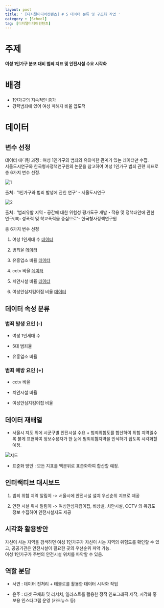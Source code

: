 ```yaml
---
layout: post
title: ' [디지털미디어컨텐츠] # 5 데이터 분류 및 구조화 작업 '
category : [School]
tag: [디지털미디어컨텐츠]
---
```



# 주제 

**여성 1인가구 분포 대비 범죄 지표 및 안전시설 수요 시각화** 


# 배경 

* 1인가구의 지속적인 증가
* 강력범죄에 있어 여성 피해자 비율 압도적 


# 데이터


## 변수 선정 

데이터 에디팅 과정 : 여성 1인가구의 범죄와 유의미한 관계가 있는 데이터만 수집.   
서울도시연구와 한국형사정책연구원의 논문을 참고하여 여성 1인가구 범죄 관련 지표로 총 6가지 변수 선정.      

![1](https://drive.google.com/open?id=1NsALXfoLzB6KfQQthMSRAQtgZHwBTESp)

출처 : '1인가구와 범죄 발생에 관한 연구' - 서울도시연구

![2](https://drive.google.com/open?id=1LlzDrGbcZiiByGs0PYZR37r2XXwANxEE)

출처 : '범죄유발 지역・공간에 대한 위험성 평가도구 개발・적용 및 정책대안에 관한 연구(Ⅲ): 성폭력 및 학교폭력을 중심으로'- 한국형사정책연구원

총 6가지 변수 선정 

1. 여성 1인세대 수 [데이터](https://drive.google.com/open?id=1jIeFzT39RXxS0C5VkgYC1P9KJpQXhvp6)

2. 범죄율 [데이터](https://www.data.go.kr/search/index.do)

3. 유흥업소 비율 [데이터](https://www.data.go.kr/search/index.do)

4. cctv 비율 [데이터](https://www.data.go.kr/search/index.do)

5. 치안시설 비율 [데이터](https://www.data.go.kr/dataset/3075835/fileData.do)

6. 여성안심지킴이집 비율 [데이터](https://www.data.go.kr/search/index.do)


## 데이터 속성 분류

### 범죄 발생 요인 (-)

* 여성 1인세대 수 

* 5대 범죄율 

* 유흥업소 비율 


### 범죄 예방 요인 (+)

* cctv 비율

* 치안시설 비율 

* 여성안심지킴이집 비율 


## 데이터 재배열 

* 서울시 지도 위에 시군구별 안전시설 수요 + 범죄위험도를 합산하여 위험 지역일수록 붉게 표현하여 정보수용자가 한 눈에 범죄위험지역을 인식하기 쉽도록 시각화할 예정. 

![지도](https://img.sbs.co.kr/newimg/news/20170308/201029043_1280.jpg)

* 표준화 방안 : 모든 지표를 백분위로 표준화하여 합산할 예정.    


## 인터랙티브 대시보드

1. 범죄 위험 지역 알림이 -> 서울시에 안전시설 설치 우선순위 지표로 제공 

2. 안전 시설 위치 알림이 -> 여성안심지킴이집, 비상벨, 치안시설, CCTV 의 위경도 정보 수집하여 안전시설지도 제공 


## 시각화 활용방안 

자신이 사는 지역을 검색하면 여성 1인가구가 자신이 사는 지역의 위험도를 확인할 수 있고, 공공기관은 안전시설이 필요한 곳의 우선순위 파악 가능.   
여성 1인가구가 주변의 안전시설 위치를 파악할 수 있음.  


## 역할 분담 

* 서연 : 데이터 전처리 + 태블로를 활용한 데이터 시각화 작업 

* 윤주 : 타겟 구체화 및 리서치, 일러스트를 활용한 정적 인포그래픽 제작, 시각화 홍보용 인스타그램 운영 (카드뉴스 등)









